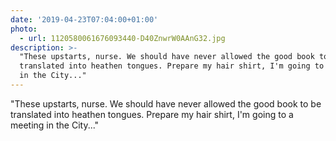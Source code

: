 ```yaml
---
date: '2019-04-23T07:04:00+01:00'
photo:
  - url: 1120580061676093440-D40ZnwrW0AAnG32.jpg
description: >-
  "These upstarts, nurse. We should have never allowed the good book to be
  translated into heathen tongues. Prepare my hair shirt, I'm going to a meeting
  in the City..."
---
```

"These upstarts, nurse. We should have never allowed the good book to be translated into heathen tongues. Prepare my hair shirt, I'm going to a meeting in the City..." 
